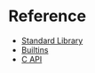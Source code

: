# Reference

- [Standard Library](/reference/std/std.html)
- [Builtins](/reference/builtins/strings.html)
- [C API](/reference/api.md)